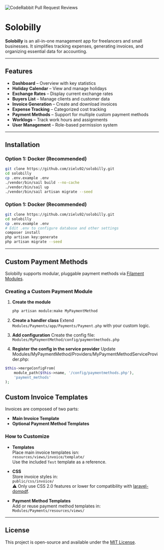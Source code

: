 ![CodeRabbit Pull Request Reviews](https://img.shields.io/coderabbit/prs/github/zielu92/solobilly?utm_source=oss&utm_medium=github&utm_campaign=zielu92%2Fsolobilly&labelColor=171717&color=FF570A&link=https%3A%2F%2Fcoderabbit.ai&label=CodeRabbit+Reviews)
# Solobilly

**Solobilly** is an all-in-one management app for freelancers and small businesses. It simplifies tracking expenses, generating invoices, and organizing essential data for accounting.

---

## Features

- **Dashboard** – Overview with key statistics
- **Holiday Calendar** – View and manage holidays
- **Exchange Rates** – Display current exchange rates
- **Buyers List** – Manage clients and customer data
- **Invoice Generation** – Create and download invoices
- **Expense Tracking** – Categorized cost tracking
- **Payment Methods** – Support for multiple custom payment methods
- **Worklogs** – Track work hours and assignments
- **User Management** – Role-based permission system

---

## Installation

### Option 1: Docker (Recommended)

```bash
git clone https://github.com/zielu92/solobilly.git
cd solobilly
cp .env.example .env
./vendor/bin/sail build --no-cache
./vendor/bin/sail up
./vendor/bin/sail artisan migrate --seed
``` 
### Option 1: Docker (Recommended)
```bash
git clone https://github.com/zielu92/solobilly.git
cd solobilly
cp .env.example .env
# Edit .env to configure database and other settings
composer install
php artisan key:generate
php artisan migrate --seed
```
---
## Custom Payment Methods

Solobilly supports modular, pluggable payment methods via [Filament Modules](https://github.com/savannabits/filament-modules).

### Creating a Custom Payment Module

1. **Create the module**

   ```bash
   php artisan module:make MyPaymentMethod
   ```
2. **Create a handler class**
Extend `Modules/Payments/app/Payments/Payment.php` with your custom logic.
3. **Add configuration**
   Create the config file:
   `Modules/MyPaymentMethod/config/paymentmethods.php`
4. **Register the config in the service provider**
   Update Modules/MyPaymentMethod/Providers/MyPaymentMethodServiceProvider.php:
```php
$this->mergeConfigFrom(
    module_path($this->name, '/config/paymentmethods.php'),
    'payment_methods'
);
```
## Custom Invoice Templates

Invoices are composed of two parts:

- **Main Invoice Template**
- **Optional Payment Method Templates**

### How to Customize

- **Templates**  
  Place main invoice templates isn:  
  `resources/views/invoice/template/`  
  Use the included `Test` template as a reference.

- **CSS**  
  Store invoice styles in:  
  `public/css/invoice/`  
  ⚠️ Only use CSS 2.0 features or lower for compatibility with [laravel-dompdf](https://github.com/barryvdh/laravel-dompdf).

- **Payment Method Templates**  
  Add or reuse payment method templates in:  
  `Modules/Payments/resources/views/`

---

## License

This project is open-source and available under the [MIT License](https://opensource.org/licenses/MIT).
